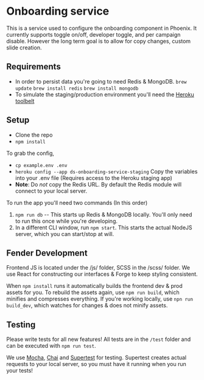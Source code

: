 # Onboarding service
This is a service used to configure the onboarding component in Phoenix. It currently supports toggle on/off, developer toggle, and per campaign disable. However the long term goal is to allow for copy changes, custom slide creation.

## Requirements
- In order to persist data you're going to need Redis & MongoDB. `brew update` `brew install redis` `brew install mongodb`
- To simulate the staging/production environment you'll need the [Heroku toolbelt](https://devcenter.heroku.com/articles/heroku-command-line)

## Setup
- Clone the repo
- `npm install`

To grab the config,
- `cp example.env .env`
- `heroku config --app ds-onboarding-service-staging` Copy the variables into your .env file (Requires access to the Heroku staging app)
 - **Note**: Do *not* copy the Redis URL. By default the Redis module will connect to your local server.

To run the app you'll need two commands (In this order)
1. `npm run db` -- This starts up Redis & MongoDB locally. You'll only need to run this once while you're developing.
2. In a different CLI window, run `npm start`. This starts the actual NodeJS server, which you can start/stop at will.

## Fender Development
Frontend JS is located under the /js/ folder, SCSS in the /scss/ folder. We use React for constructing our interfaces & Forge to keep styling consistent.

When `npm install` runs it automatically builds the frontend dev & prod assets for you. To rebuild the assets again, use `npm run build`, which minifies and compresses everything. If you're working locally, use `npn run build_dev`, which watches for changes & does not minify assets.

## Testing
Please write tests for all new features! All tests are in the `/test` folder and can be executed with `npm run test`.

We use [Mocha](https://mochajs.org/), [Chai](http://chaijs.com/) and [Supertest](https://github.com/visionmedia/supertest) for testing. Supertest creates actual requests to your local server, so you must have it running when you run your tests!
